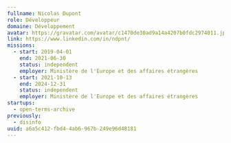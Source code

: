 ```yaml
---
fullname: Nicolas Dupont
role: Développeur
domaine: Développement
avatar: https://gravatar.com/avatar/c1470de30ad9a14a4207b0fdc2974011.jpg?s=512
link: https://www.linkedin.com/in/ndpnt/
missions:
  - start: 2019-04-01
    end: 2021-06-30
    status: independent
    employer: Ministère de l'Europe et des affaires étrangères
  - start: 2021-10-13
    end: 2024-12-31
    status: independent
    employer: Ministère de l'Europe et des affaires étrangères
startups:
  - open-terms-archive
previously:
  - disinfo
uuid: a6a5c412-fbd4-4ab6-967b-249e96d48181
---
```

